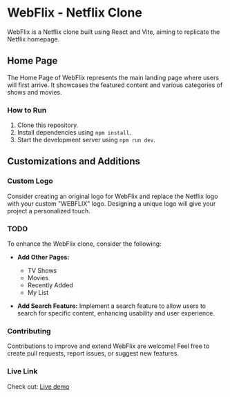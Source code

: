 # WebFlix - Netflix Clone

WebFlix is a Netflix clone built using React and Vite, aiming to replicate the Netflix homepage.

## Home Page

The Home Page of WebFlix represents the main landing page where users will first arrive. It showcases the featured content and various categories of shows and movies.

### How to Run

1. Clone this repository.
2. Install dependencies using `npm install`.
3. Start the development server using `npm run dev`.

## Customizations and Additions

### Custom Logo

Consider creating an original logo for WebFlix and replace the Netflix logo with your custom "WEBFLIX" logo. Designing a unique logo will give your project a personalized touch.

### TODO

To enhance the WebFlix clone, consider the following:

- **Add Other Pages:**
  - TV Shows
  - Movies
  - Recently Added
  - My List

- **Add Search Feature:** Implement a search feature to allow users to search for specific content, enhancing usability and user experience.

### Contributing

Contributions to improve and extend WebFlix are welcome! Feel free to create pull requests, report issues, or suggest new features.

### Live Link

Check out: [Live demo](https://webflix-xi.vercel.app/)

